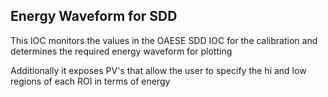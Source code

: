 ## Energy Waveform for SDD

This IOC monitors the values in the OAESE SDD IOC for the calibration and determines the required energy waveform for plotting

Additionally it exposes PV's that allow the user to specify the hi and low regions of each ROI in terms of energy